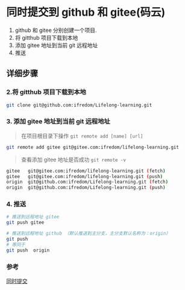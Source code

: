 # 同时提交到 github 和 gitee(码云)

1. github 和 gitee 分别创建一个项目.
2. 将 gitthub 项目下载到本地
3. 添加 gitee 地址到当前 git 远程地址
4. 推送

## 详细步骤

### 2.将 gitthub 项目下载到本地

```bash
git clone git@github.com:ifredom/Lifelong-learning.git
```

### 3. 添加 gitee 地址到当前 git 远程地址

> 在项目根目录下操作 `git remote add [name] [url]`

```bash
git remote add gitee git@gitee.com:ifredom/lifelong-learning.git
```

> 查看添加 gitee 地址是否成功 `git remote -v`

```bash
gitee   git@gitee.com:ifredom/lifelong-learning.git (fetch)
gitee   git@gitee.com:ifredom/lifelong-learning.git (push)
origin  git@github.com:ifredom/Lifelong-learning.git (fetch)
origin  git@github.com:ifredom/Lifelong-learning.git (push)
```

### 4. 推送

```bash
# 推送到远程地址 gitee
git push gitee

# 推送到远程地址 github （默认推送到主分支，主分支默认名称为：origin）
git push
# 等同于
git push  origin
```

### 参考

[同时提交](https://segmentfault.com/a/1190000039229964)
